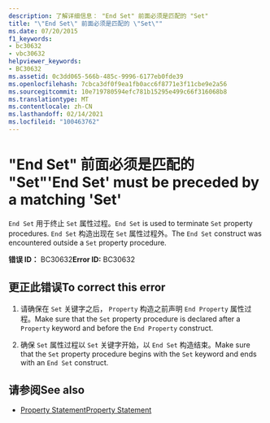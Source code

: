 ```yaml
---
description: 了解详细信息： "End Set" 前面必须是匹配的 "Set"
title: "\"End Set\" 前面必须是匹配的 \"Set\""
ms.date: 07/20/2015
f1_keywords:
- bc30632
- vbc30632
helpviewer_keywords:
- BC30632
ms.assetid: 0c3dd065-566b-485c-9996-6177eb0fde39
ms.openlocfilehash: 7cbca3df0f9ea1fb0acc6f8771e3f11cbe9e2a56
ms.sourcegitcommit: 10e719780594efc781b15295e499c66f316068b8
ms.translationtype: MT
ms.contentlocale: zh-CN
ms.lasthandoff: 02/14/2021
ms.locfileid: "100463762"
---
```

# <a name="end-set-must-be-preceded-by-a-matching-set"></a><span data-ttu-id="a8a53-103">"End Set" 前面必须是匹配的 "Set"</span><span class="sxs-lookup"><span data-stu-id="a8a53-103">'End Set' must be preceded by a matching 'Set'</span></span>

<span data-ttu-id="a8a53-104">`End Set` 用于终止 `Set` 属性过程。</span><span class="sxs-lookup"><span data-stu-id="a8a53-104">`End Set` is used to terminate `Set` property procedures.</span></span> <span data-ttu-id="a8a53-105">`End Set` 构造出现在 `Set` 属性过程外。</span><span class="sxs-lookup"><span data-stu-id="a8a53-105">The `End Set` construct was encountered outside a `Set` property procedure.</span></span>  
  
 <span data-ttu-id="a8a53-106">**错误 ID：** BC30632</span><span class="sxs-lookup"><span data-stu-id="a8a53-106">**Error ID:** BC30632</span></span>  
  
## <a name="to-correct-this-error"></a><span data-ttu-id="a8a53-107">更正此错误</span><span class="sxs-lookup"><span data-stu-id="a8a53-107">To correct this error</span></span>  
  
1. <span data-ttu-id="a8a53-108">请确保在 `Set` 关键字之后， `Property` 构造之前声明 `End Property` 属性过程。</span><span class="sxs-lookup"><span data-stu-id="a8a53-108">Make sure that the `Set` property procedure is declared after a `Property` keyword and before the `End Property` construct.</span></span>  
  
2. <span data-ttu-id="a8a53-109">确保 `Set` 属性过程以 `Set` 关键字开始，以 `End Set` 构造结束。</span><span class="sxs-lookup"><span data-stu-id="a8a53-109">Make sure that the `Set` property procedure begins with the `Set` keyword and ends with an `End Set` construct.</span></span>  
  
## <a name="see-also"></a><span data-ttu-id="a8a53-110">请参阅</span><span class="sxs-lookup"><span data-stu-id="a8a53-110">See also</span></span>

- [<span data-ttu-id="a8a53-111">Property Statement</span><span class="sxs-lookup"><span data-stu-id="a8a53-111">Property Statement</span></span>](../language-reference/statements/property-statement.md)
